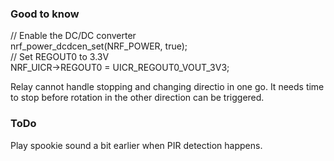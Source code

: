 ### Good to know
// Enable the DC/DC converter<br>
nrf_power_dcdcen_set(NRF_POWER, true);<br>
// Set REGOUT0 to 3.3V<br>
NRF_UICR->REGOUT0 = UICR_REGOUT0_VOUT_3V3;

Relay cannot handle stopping and changing directio in one go. It needs time to stop before rotation in the other direction can be triggered.

### ToDo
Play spookie sound a bit earlier when PIR detection happens.
